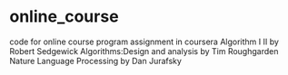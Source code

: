 online_course
=============

code for online course program assignment in coursera
Algorithm I II by Robert Sedgewick
Algorithms:Design and analysis by Tim Roughgarden
Nature Language Processing by Dan Jurafsky
